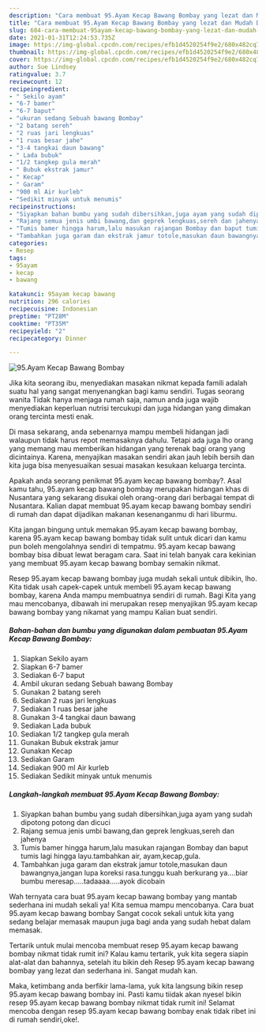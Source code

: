 ```yaml
---
description: "Cara membuat 95.Ayam Kecap Bawang Bombay yang lezat dan Mudah Dibuat"
title: "Cara membuat 95.Ayam Kecap Bawang Bombay yang lezat dan Mudah Dibuat"
slug: 684-cara-membuat-95ayam-kecap-bawang-bombay-yang-lezat-dan-mudah-dibuat
date: 2021-01-31T12:24:53.735Z
image: https://img-global.cpcdn.com/recipes/efb1d4520254f9e2/680x482cq70/95ayam-kecap-bawang-bombay-foto-resep-utama.jpg
thumbnail: https://img-global.cpcdn.com/recipes/efb1d4520254f9e2/680x482cq70/95ayam-kecap-bawang-bombay-foto-resep-utama.jpg
cover: https://img-global.cpcdn.com/recipes/efb1d4520254f9e2/680x482cq70/95ayam-kecap-bawang-bombay-foto-resep-utama.jpg
author: Sue Lindsey
ratingvalue: 3.7
reviewcount: 12
recipeingredient:
- " Sekilo ayam"
- "6-7 bamer"
- "6-7 baput"
- "ukuran sedang Sebuah bawang Bombay"
- "2 batang sereh"
- "2 ruas jari lengkuas"
- "1 ruas besar jahe"
- "3-4 tangkai daun bawang"
- " Lada bubuk"
- "1/2 tangkep gula merah"
- " Bubuk ekstrak jamur"
- " Kecap"
- " Garam"
- "900 ml Air kurleb"
- "Sedikit minyak untuk menumis"
recipeinstructions:
- "Siyapkan bahan bumbu yang sudah dibersihkan,juga ayam yang sudah dipotong potong dan dicuci"
- "Rajang semua jenis umbi bawang,dan geprek lengkuas,sereh dan jahenya"
- "Tumis bamer hingga harum,lalu masukan rajangan Bombay dan baput tumis lagi hingga layu.tambahkan air, ayam,kecap,gula."
- "Tambahkan juga garam dan ekstrak jamur totole,masukan daun bawangnya,jangan lupa koreksi rasa.tunggu kuah berkurang ya....biar bumbu meresap.....tadaaaa.....ayok dicobain"
categories:
- Resep
tags:
- 95ayam
- kecap
- bawang

katakunci: 95ayam kecap bawang 
nutrition: 296 calories
recipecuisine: Indonesian
preptime: "PT28M"
cooktime: "PT35M"
recipeyield: "2"
recipecategory: Dinner

---
```



![95.Ayam Kecap Bawang Bombay](https://img-global.cpcdn.com/recipes/efb1d4520254f9e2/680x482cq70/95ayam-kecap-bawang-bombay-foto-resep-utama.jpg)

Jika kita seorang ibu, menyediakan masakan nikmat kepada famili adalah suatu hal yang sangat menyenangkan bagi kamu sendiri. Tugas seorang  wanita Tidak hanya menjaga rumah saja, namun anda juga wajib menyediakan keperluan nutrisi tercukupi dan juga hidangan yang dimakan orang tercinta mesti enak.

Di masa  sekarang, anda sebenarnya mampu membeli hidangan jadi walaupun tidak harus repot memasaknya dahulu. Tetapi ada juga lho orang yang memang mau memberikan hidangan yang terenak bagi orang yang dicintainya. Karena, menyajikan masakan sendiri akan jauh lebih bersih dan kita juga bisa menyesuaikan sesuai masakan kesukaan keluarga tercinta. 



Apakah anda seorang penikmat 95.ayam kecap bawang bombay?. Asal kamu tahu, 95.ayam kecap bawang bombay merupakan hidangan khas di Nusantara yang sekarang disukai oleh orang-orang dari berbagai tempat di Nusantara. Kalian dapat membuat 95.ayam kecap bawang bombay sendiri di rumah dan dapat dijadikan makanan kesenanganmu di hari liburmu.

Kita jangan bingung untuk memakan 95.ayam kecap bawang bombay, karena 95.ayam kecap bawang bombay tidak sulit untuk dicari dan kamu pun boleh mengolahnya sendiri di tempatmu. 95.ayam kecap bawang bombay bisa dibuat lewat beragam cara. Saat ini telah banyak cara kekinian yang membuat 95.ayam kecap bawang bombay semakin nikmat.

Resep 95.ayam kecap bawang bombay juga mudah sekali untuk dibikin, lho. Kita tidak usah capek-capek untuk membeli 95.ayam kecap bawang bombay, karena Anda mampu membuatnya sendiri di rumah. Bagi Kita yang mau mencobanya, dibawah ini merupakan resep menyajikan 95.ayam kecap bawang bombay yang nikamat yang mampu Kalian buat sendiri.

<!--inarticleads1-->

##### Bahan-bahan dan bumbu yang digunakan dalam pembuatan 95.Ayam Kecap Bawang Bombay:

1. Siapkan  Sekilo ayam
1. Siapkan 6-7 bamer
1. Sediakan 6-7 baput
1. Ambil ukuran sedang Sebuah bawang Bombay
1. Gunakan 2 batang sereh
1. Sediakan 2 ruas jari lengkuas
1. Sediakan 1 ruas besar jahe
1. Gunakan 3-4 tangkai daun bawang
1. Sediakan  Lada bubuk
1. Sediakan 1/2 tangkep gula merah
1. Gunakan  Bubuk ekstrak jamur
1. Gunakan  Kecap
1. Sediakan  Garam
1. Sediakan 900 ml Air kurleb
1. Sediakan Sedikit minyak untuk menumis




<!--inarticleads2-->

##### Langkah-langkah membuat 95.Ayam Kecap Bawang Bombay:

1. Siyapkan bahan bumbu yang sudah dibersihkan,juga ayam yang sudah dipotong potong dan dicuci
1. Rajang semua jenis umbi bawang,dan geprek lengkuas,sereh dan jahenya
1. Tumis bamer hingga harum,lalu masukan rajangan Bombay dan baput tumis lagi hingga layu.tambahkan air, ayam,kecap,gula.
1. Tambahkan juga garam dan ekstrak jamur totole,masukan daun bawangnya,jangan lupa koreksi rasa.tunggu kuah berkurang ya....biar bumbu meresap.....tadaaaa.....ayok dicobain




Wah ternyata cara buat 95.ayam kecap bawang bombay yang mantab sederhana ini mudah sekali ya! Kita semua mampu mencobanya. Cara buat 95.ayam kecap bawang bombay Sangat cocok sekali untuk kita yang sedang belajar memasak maupun juga bagi anda yang sudah hebat dalam memasak.

Tertarik untuk mulai mencoba membuat resep 95.ayam kecap bawang bombay nikmat tidak rumit ini? Kalau kamu tertarik, yuk kita segera siapin alat-alat dan bahannya, setelah itu bikin deh Resep 95.ayam kecap bawang bombay yang lezat dan sederhana ini. Sangat mudah kan. 

Maka, ketimbang anda berfikir lama-lama, yuk kita langsung bikin resep 95.ayam kecap bawang bombay ini. Pasti kamu tiidak akan nyesel bikin resep 95.ayam kecap bawang bombay nikmat tidak rumit ini! Selamat mencoba dengan resep 95.ayam kecap bawang bombay enak tidak ribet ini di rumah sendiri,oke!.

